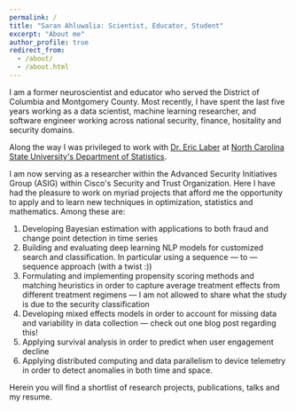 ```yaml
---
permalink: /
title: "Saran Ahluwalia: Scientist, Educator, Student"
excerpt: "About me"
author_profile: true
redirect_from: 
  - /about/
  - /about.html
---
```



<!-- Greetings and welcome!
====== -->
I am a former neuroscientist and educator who served the District of Columbia and Montgomery County. Most recently, I have spent the last five years working as a data scientist, machine learning researcher, and software engineer working across national security, finance, hositality and security domains.

Along the way I was privileged to work with [Dr. Eric Laber](http://www.laber-labs.com/) at [North Carolina State University's Department of Statistics](https://statistics.sciences.ncsu.edu/).

 I am now serving as a researcher within the Advanced Security Initiatives Group (ASIG) within Cisco's Security and Trust Organization. Here I have had the pleasure to work on myriad projects that afford me the opportunity to apply and to learn new techniques in optimization, statistics and mathematics. Among these are: 

1. Developing Bayesian estimation with applications to both fraud and change point detection in time series
2. Building and evaluating deep learning NLP models for customized search and classification. In particular using a sequence — to — sequence approach (with a twist :))
3. Formulating and implementing propensity scoring methods and matching heuristics in order to capture average treatment effects from different treatment regimens — I am not allowed to share what the study is due to the security classification
4. Developing mixed effects models in order to account for missing data and variability in data collection — check out one blog post regarding this!
5. Applying survival analysis in order to predict when user engagement decline
6. Applying distributed computing and data parallelism to device telemetry in order to detect anomalies in both time and space.

Herein you will find a shortlist of research projects, publications, talks and my resume.

<!-- Example: editing a markdown file for a talk
![Editing a markdown file for a talk](/images/editing-talk.png) -->

